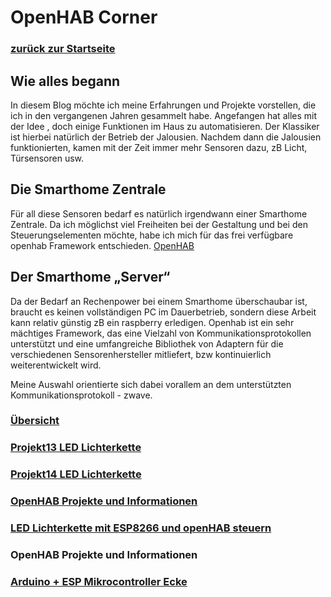 # OpenHAB Corner

### [zurück zur Startseite](https://frankhoerper.github.io/FranksTechCorner)

## Wie alles begann
In diesem Blog möchte ich meine Erfahrungen und Projekte vorstellen, die ich in den vergangenen Jahren gesammelt habe.
Angefangen hat alles mit der Idee , doch einige Funktionen im Haus zu automatisieren.
Der Klassiker ist hierbei natürlich der Betrieb der Jalousien.
Nachdem dann die Jalousien funktionierten, kamen mit der Zeit immer mehr Sensoren dazu, zB Licht, Türsensoren usw.

## Die Smarthome Zentrale
Für all diese Sensoren bedarf es natürlich irgendwann einer Smarthome Zentrale.
Da ich möglichst viel Freiheiten bei der Gestaltung und bei den Steuerungselementen möchte,
habe ich mich für das frei verfügbare openhab Framework entschieden. 
[OpenHAB](https://www.openhab.org/)

## Der Smarthome „Server“
Da der Bedarf an Rechenpower bei einem Smarthome überschaubar ist, braucht es keinen vollständigen PC im Dauerbetrieb,
sondern diese Arbeit kann relativ günstig zB ein raspberry erledigen. Openhab ist ein sehr mächtiges Framework,
das eine Vielzahl von Kommunikationsprotokollen unterstützt und eine umfangreiche Bibliothek von Adaptern für die verschiedenen Sensorenhersteller
mitliefert,
bzw kontinuierlich weiterentwickelt wird.

Meine Auswahl orientierte sich dabei vorallem an dem unterstützten Kommunikationsprotokoll - zwave.

### [Übersicht](%base_url%25?openHAB/index)

### [Projekt13 LED Lichterkette](../LEDstripe/LED-stripe.md)
### [Projekt14 LED Lichterkette](../LEDstripe/index.md)

### [OpenHAB Projekte und Informationen](OpenHAB/index.md) 

### [LED Lichterkette mit ESP8266 und openHAB steuern](%base_url%25openHAB/LED%20Lichterkette/LED-stripe)

### OpenHAB Projekte und Informationen

### [Arduino + ESP Mikrocontroller Ecke](Arduino/Arduinointro.md?fileId=29465)

